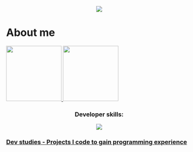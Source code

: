 <div align="center">
<img src="https://readme-typing-svg.herokuapp.com/?font=Righteous&size=35&center=true&vCenter=true&width=500&height=70&duration=4000&lines=Hi!+👋;+I'm+André!;I+love+coding" >
</div>

# About me
<div align="center">
<div style="display: flex;">
    <a href="#">
        <img height="150em" src="https://github-readme-stats.vercel.app/api/top-langs?username=andrerwfreitas&layout=compact&theme=radical" />
        <img height="150em" src="https://github-readme-stats.vercel.app/api?username=andrerwfreitas&show_icons=true&theme=radical&include_all_commits=false&count_private=true" />
    </a>
</div>
    
<h3>Developer skills:</h3>
    
<img src="https://skillicons.dev/icons?i=html,css,md,next,react,bootstrap,nodejs,git,github,bitbucket,figma,vscode,visualstudio,replit,aws,vercel,stackoverflow&perline=14" />
</div>


### [Dev studies - Projects I code to gain programming experience](https://github.com/andrerwfreitas/andrerwfreitas/blob/main/dev-studies.md)
